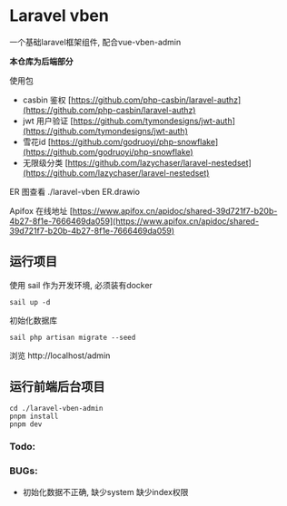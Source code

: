 # Laravel vben

一个基础laravel框架组件, 配合vue-vben-admin

**本仓库为后端部分**

使用包

- casbin 鉴权 [https://github.com/php-casbin/laravel-authz](https://github.com/php-casbin/laravel-authz)
- jwt 用户验证 [https://github.com/tymondesigns/jwt-auth](https://github.com/tymondesigns/jwt-auth)
- 雪花id [https://github.com/godruoyi/php-snowflake](https://github.com/godruoyi/php-snowflake)
- 无限级分类 [https://github.com/lazychaser/laravel-nestedset](https://github.com/lazychaser/laravel-nestedset)

ER 图查看 ./laravel-vben ER.drawio

Apifox 在线地址 [https://www.apifox.cn/apidoc/shared-39d721f7-b20b-4b27-8f1e-7666469da059](https://www.apifox.cn/apidoc/shared-39d721f7-b20b-4b27-8f1e-7666469da059)

## 运行项目

使用 sail 作为开发环境, 必须装有docker

```shell
sail up -d
```

初始化数据库

```shell
sail php artisan migrate --seed
```

浏览 http://localhost/admin

## 运行前端后台项目

```shell
cd ./laravel-vben-admin
pnpm install
pnpm dev
```

### Todo:

### BUGs:

- 初始化数据不正确, 缺少system 缺少index权限
